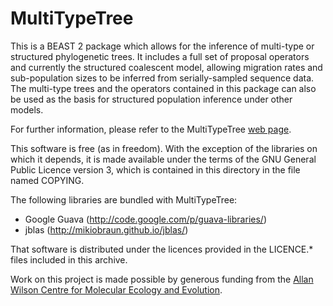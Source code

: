 MultiTypeTree
=============

This is a BEAST 2 package which allows for the inference of multi-type
or structured phylogenetic trees.  It includes a full set of proposal
operators and currently the structured coalescent model, allowing
migration rates and sub-population sizes to be inferred from
serially-sampled sequence data.  The multi-type trees and the
operators contained in this package can also be used as the basis for
structured population inference under other models.

For further information, please refer to the MultiTypeTree [web
page](http://compevol.github.com/MultiTypeTree).

This software is free (as in freedom).  With the exception of the
libraries on which it depends, it is made available under the terms of
the GNU General Public Licence version 3, which is contained in this
directory in the file named COPYING.

The following libraries are bundled with MultiTypeTree:

* Google Guava (http://code.google.com/p/guava-libraries/)
* jblas (http://mikiobraun.github.io/jblas/)

That software is distributed under the licences provided in the
LICENCE.* files included in this archive.

Work on this project is made possible by generous funding from the
[Allan Wilson Centre for Molecular Ecology and
Evolution](http://www.allanwilsoncentre.ac.nz/).
